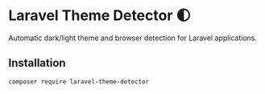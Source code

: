 # Laravel Theme Detector 🌓

Automatic dark/light theme and browser detection for Laravel applications.

## Installation

```bash
composer require laravel-theme-detector
